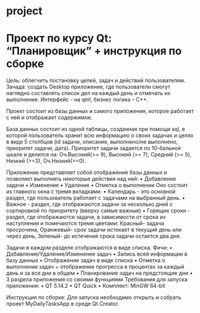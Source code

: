 # project

# Проект по курсу Qt: “Планировщик” + инструкция по сборке
Цель: облегчить постановку целей, задач и действий пользователям.
Зачада: создать Desktop приложение, где пользователи смогут наглядно составлять список дел на каждый день и отмечать их выполнение. Интерфейс - на qml, бизнес логика – C++.

Проект состоит из базы данных и самого приложения, которое работает с ней и отображает содержимое.

База данных  состоит из одной таблицы, созданная при помощи sql, в которой пользователь хранит  всю информацию о своих задачах и целях в виде 5 столбцов  (id задачи, описание, выполнено/не выполнено, приоритет задачи, дата). Приоритет задачи задается по 10-бальной шкале и делится на: Оч.Высокий(>= 9), Высокий (>= 7), Средний (>= 5), Низкий (>=3), Оч.Низкий(>=0).

Приложение представляет собой отображение базы данных и позволяет  выполнять некоторые действия над ней:
		•	Добавление задачи
		•	Изменение 
		•	Удаление
		•	Отметка о выполнении
 Оно состоит из главного окна с тремя вкладками: 
•	Календарь - это основной раздел, где пользователь работает с задачами на выбранный день.
•	Важное - раздел, где отображаются задачи за несколько дней с сортировкой по приоритету (вверху самые важные)
•	Горящие сроки - раздел, где отображаются задачи, в зависимости от срока их наступления и помечаются тремя цветами: Красный- задача просрочена, Оранжевый- срок задачи истекает в текущий день или через день, Зеленый- до истечения срока задачи остается два дня. 

Задачи в каждом разделе отображаются в виде списка.
Фичи:
•	Добавление/Удаление/Изменение задач
•	Запись всей информации в базу данных
•	Отображение задач в виде списка
•	Отметка о выполнении задач + отображение прогресса в процентах за каждый день и за все дни в общем 
•	Планирование задач на предстоящие дни
•	3 раздела приложения со своими функциями
Требования для запуска приложения:
•	QT 5.14.2
•	QT Quick
•	Комплект: MinGW 64-bit

Инструкция по сборке:
Для запуска необходимо открыть и собрать проект MyDailyTasksApp в среде Qt Creator.
